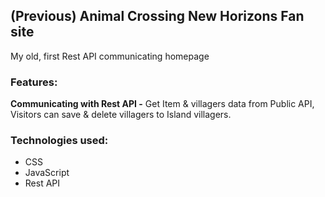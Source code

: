 ## (Previous) Animal Crossing New Horizons Fan site
My old, first Rest API communicating homepage

### Features:
**Communicating with Rest API -**
Get Item & villagers data from Public API,
Visitors can save & delete villagers to Island villagers.

### Technologies used:
- CSS
- JavaScript
- Rest API